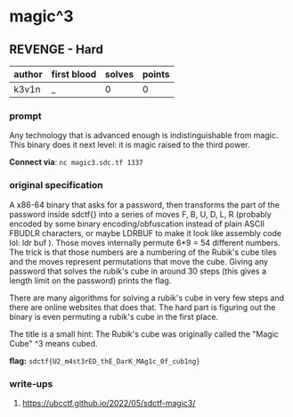 # magic^3
## REVENGE - Hard
| author | first blood | solves | points |
| --- | --- | --- | --- |
| k3v1n | _ | 0 | 0 |
### prompt
Any technology that is advanced enough is indistinguishable from magic. This binary does it next level: it is magic raised to the third power.

**Connect via**:
`nc magic3.sdc.tf 1337 `

### original specification
A x86-64 binary that asks for a password, then transforms the part of the password inside sdctf{} into a series of moves F, B, U, D, L, R (probably encoded by some binary encoding/obfuscation instead of plain ASCII FBUDLR characters, or maybe LDRBUF to make it look like assembly code lol: ldr buf ). Those moves internally permute 6*9 = 54  different numbers. The trick is that those numbers are a numbering of the Rubik's cube tiles and the moves represent permutations that move the cube. Giving any password that solves the rubik's cube in around 30 steps (this gives a length limit on the password) prints the flag.

There are many algorithms for solving a rubik's cube in very few steps and there are online websites that does that. The hard part is figuring out the binary is even permuting a rubik's cube in the first place.

The title is a small hint: The Rubik's cube was originally called the "Magic Cube" ^3 means cubed.

**flag:** `sdctf{U2_m4st3rED_thE_DarK_MAg1c_0f_cub1ng}`

### write-ups
1. https://ubcctf.github.io/2022/05/sdctf-magic3/